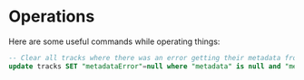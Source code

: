 # Operations

Here are some useful commands while operating things:

```sql
-- Clear all tracks where there was an error getting their metadata from the metadata url so that they can be tried again:
update tracks SET "metadataError"=null where "metadata" is null and "metadataError" is not null;
```
